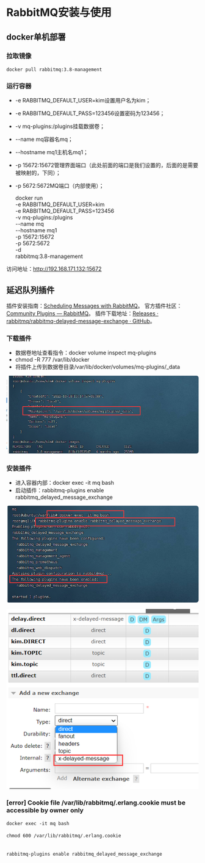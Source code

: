 # RabbitMQ安装与使用

##  docker单机部署

### 拉取镜像
    docker pull rabbitmq:3.8-management
    
### 运行容器

- -e RABBITMQ_DEFAULT_USER=kim设置用户名为kim；
- -e RABBITMQ_DEFAULT_PASS=123456设置密码为123456；
- -v mq-plugins:/plugins挂载数据卷；
- --name mq容器名mq；
- --hostname mq1主机名mq1；
- -p 15672:15672管理界面端口（此处前面的端口是我们设置的，后面的是需要被映射的，下同）；
- -p 5672:5672MQ端口（内部使用）；


    docker run \
     -e RABBITMQ_DEFAULT_USER=kim \
     -e RABBITMQ_DEFAULT_PASS=123456 \
     -v mq-plugins:/plugins \
     --name mq \
     --hostname mq1 \
     -p 15672:15672 \
     -p 5672:5672 \
     -d \
     rabbitmq:3.8-management
     
     

访问地址：http://192.168.171.132:15672

## 延迟队列插件

插件安装指南：[Scheduling Messages with RabbitMQ](https://links.jianshu.com/go?to=https%3A%2F%2Fblog.rabbitmq.com%2Fposts%2F2015%2F04%2Fscheduling-messages-with-rabbitmq)。
官方插件社区：[Community Plugins — RabbitMQ](https://links.jianshu.com/go?to=https%3A%2F%2Fwww.rabbitmq.com%2Fcommunity-plugins.html)。
插件下载地址：[Releases · rabbitmq/rabbitmq-delayed-message-exchange · GitHub](https://links.jianshu.com/go?to=https%3A%2F%2Fgithub.com%2Frabbitmq%2Frabbitmq-delayed-message-exchange%2Freleases)。
### 下载插件
- 数据卷地址查看指令：docker volume inspect mq-plugins
- chmod -R 777 /var/lib/docker
- 将插件上传到数据卷目录/var/lib/docker/volumes/mq-plugins/_data

![](images/1997f1bf.png)

### 安装插件

- 进入容器内部：docker exec -it mq bash
- 启动插件：rabbitmq-plugins enable rabbitmq_delayed_message_exchange


![](images/91dc2751.png)


![](images/5050d4fb.png)

### [error] Cookie file /var/lib/rabbitmq/.erlang.cookie must be accessible by owner only

    docker exec -it mq bash
    
    chmod 600 /var/lib/rabbitmq/.erlang.cookie
    
    
    rabbitmq-plugins enable rabbitmq_delayed_message_exchange

    